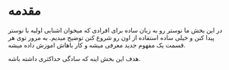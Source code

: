 # مقدمه

در این بخش ما نوستر رو به زبان ساده برای افرادی که میخوان اشنایی اولیه با نوستر پیدا کنن و خیلی ساده استفاده از اون رو شروع کنن توضیح میدیم. به مرور توی هر قسمت یک مفهوم جدید معرفی میشه و کار باهاش اموزش داده میشه.

هدف این بخش اینه که سادگی حداکثری داشته باشه.
